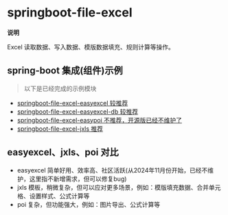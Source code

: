 # springboot-file-excel

**说明**

Excel 读取数据、写入数据、模版数据填充、规则计算等操作。


## spring-boot 集成(组件)示例

> 以下是已经完成的示例模块

- [springboot-file-excel-easyexcel 较推荐](./springboot-file-excel-easyexcel)
- [springboot-file-excel-easyexcel-db 较推荐](./springboot-file-excel-easyexcel-db)
- [springboot-file-excel-easypoi 不推荐，开源版已经不维护了](./springboot-file-excel-easypoi)
- [springboot-file-excel-jxls 推荐](./springboot-file-excel-jxls)

## easyexcel、jxls、poi 对比 

- easyexcel 简单好用、效率高、社区活跃(从2024年11月份开始，已经不维护，这里指不新增需求，但可以修复bug)
- jxls 模板，稍微复杂，但可以应对更多场景，例如：模版填充数据、合并单元格、设置样式、公式计算等
- poi 复杂，但功能强大，例如：图片导出、公式计算等
